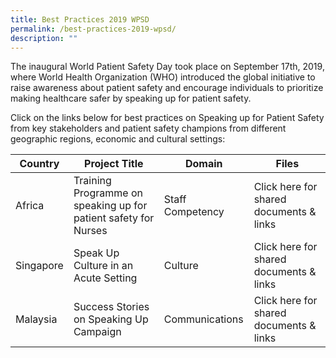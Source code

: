 ```yaml
---
title: Best Practices 2019 WPSD
permalink: /best-practices-2019-wpsd/
description: ""
---
```

The inaugural World Patient Safety Day took place on September 17th, 2019, where World Health Organization (WHO) introduced the global initiative to raise awareness about patient safety and encourage individuals to prioritize making healthcare safer by speaking up for patient safety.

Click on the links below for best practices on Speaking up for Patient Safety from key stakeholders and patient safety champions from different geographic regions, economic and cultural settings:



| Country | Project Title| Domain | Files
|------- | -------- | -------- | -------- |
| Africa  | Training Programme on speaking up for patient safety for Nurses     | Staff Competency   | Click here for shared documents & links|
| Singapore  | Speak Up Culture in an Acute Setting     | Culture   | Click here for shared documents & links|
| Malaysia  | Success Stories on Speaking Up Campaign  | Communications  | Click here for shared documents & links|